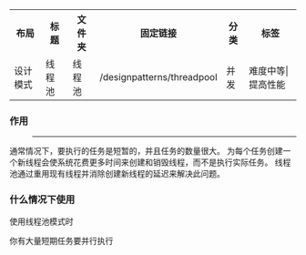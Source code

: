 <table >
<tr>
    <th>布局 </th>
    <th>标题 </th>
    <th>文件夹</th>
    <th>固定链接</th>
    <th>分类</th>
    <th>标签</th>
</tr>
<tr>
    <td>设计模式</td>
    <td>线程池</td>
    <td>线程池</td>
    <td>/designpatterns/threadpool</td>
    <td>并发</td>
    <td>难度中等|提高性能</td>
</tr>
</table>


### 作用 ###
>---
通常情况下，要执行的任务是短暂的，并且任务的数量很大。
 为每个任务创建一个新线程会使系统花费更多时间来创建和销毁线程，而不是执行实际任务。 
 线程池通过重用现有线程并消除创建新线程的延迟来解决此问题。
 
 ### 什么情况下使用
 使用线程池模式时
 
 你有大量短期任务要并行执行